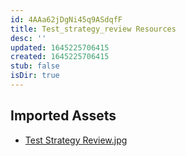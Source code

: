 ```yaml
---
id: 4AAa62jDgNi45q9ASdqfF
title: Test_strategy_review Resources
desc: ''
updated: 1645225706415
created: 1645225706415
stub: false
isDir: true
---
```

## Imported Assets
- [Test Strategy Review.jpg](/assets/test-strategy-review.jpg)
